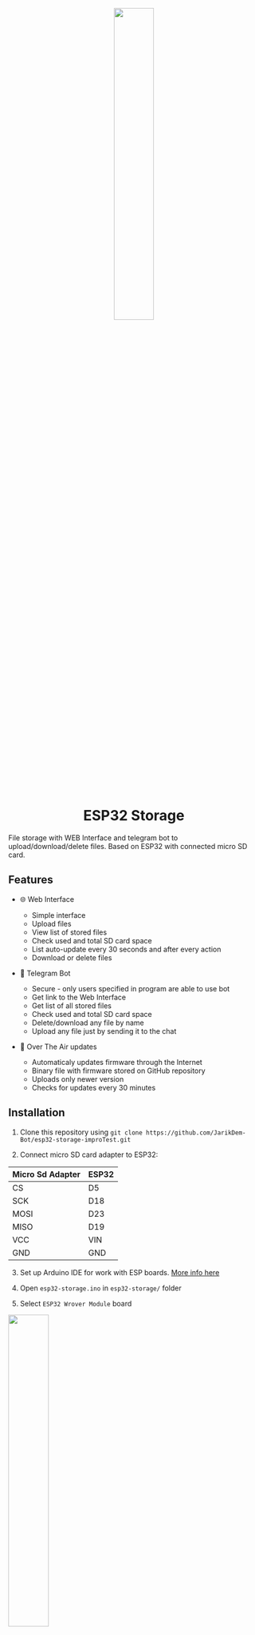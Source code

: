 <p align="center"><img src="https://github.com/JarikDem-Bot/esp32-storage-improTest/assets/73791422/ac07a276-8e76-4b7d-922b-1c6ccc658aaa"  width="40%"></p>
<h1 align="center">ESP32 Storage</h1>

File storage with WEB Interface and telegram bot to upload/download/delete files. Based on ESP32 with connected micro SD card.

## Features

- 🌐 Web Interface
  - Simple interface
  - Upload files
  - View list of stored files
  - Check used and total SD card space
  - List auto-update every 30 seconds and after every action
  - Download or delete files

- 🤖 Telegram Bot
  - Secure - only users specified in program are able to use bot
  - Get link to the Web Interface
  - Get list of all stored files
  - Check used and total SD card space
  - Delete/download any file by name
  - Upload any file just by sending it to the chat

- 🛜 Over The Air updates
  - Automaticaly updates firmware through the Internet
  - Binary file with firmware stored on GitHub repository
  - Uploads only newer version
  - Checks for updates every 30 minutes

## Installation

1. Clone this repository using `git clone https://github.com/JarikDem-Bot/esp32-storage-improTest.git`

2. Connect micro SD card adapter to ESP32:

| Micro Sd Adapter  | ESP32 |
| ------------- | ------------- |
| CS  | D5  |
| SCK | D18  |
| MOSI  | D23  |
| MISO  | D19  |
| VCC  | VIN  |
| GND  | GND  |

3. Set up Arduino IDE for work with ESP boards. [More info here](https://randomnerdtutorials.com/installing-the-esp32-board-in-arduino-ide-windows-instructions/)

4. Open `esp32-storage.ino` in `esp32-storage/` folder

5. Select `ESP32 Wrover Module` board
 <img src="https://github.com/JarikDem-Bot/esp32-storage-improTest/assets/73791422/7c173446-3014-4dc0-afc5-7f885d02aefb" width="40%">

6. Install required libraries if they aren't installed already

- [WiFi.h](https://github.com/espressif/arduino-esp32/tree/master/libraries/WiFi)
- [WiFiClient.h](https://github.com/espressif/arduino-esp32/tree/master/libraries/WiFi)
- [WebServer.h](https://github.com/espressif/arduino-esp32/tree/master/libraries/WebServer)
- [SPI.h](https://github.com/espressif/arduino-esp32/tree/master/libraries/SPI)
- [SD.h](https://github.com/espressif/arduino-esp32/tree/master/libraries/SD)
- [FastBot.h](https://github.com/GyverLibs/FastBot)
- [HttpsOTAUpdate.h](https://github.com/espressif/arduino-esp32/tree/master/libraries/Update)
- [Preferences.h](https://github.com/espressif/arduino-esp32/tree/master/libraries/Preferences)
- [Ticker.h](https://github.com/espressif/arduino-esp32/tree/master/libraries/Ticker)

7. Open password.h and change values if needed: 
- BOT_TOKEN - token of your telegram bot
- allowedUsers - array of telegram userIDs of users allowed to use your bot
- otaUrl - link to [binary file](https://randomnerdtutorials.com/bin-binary-files-sketch-arduino-ide/) on your GitHub repository in format `https://raw.githubusercontent.com/username/repoName/branch/pathToFile/filename.bin`
- [server_certificate](https://github.com/RadialDevGroup/esp32-ota-https-example/blob/master/README.md#step-3-create-the-server-certificates-file) - certificate

8. Select board and upload program

9. If board will be unable to connect to WiFi, it will create Access Point named "ESP32 Storage". By clicking on it, you will be redirected to the web page, where you can select WiFi credential.

10. Enjoy:)

## Showcase

### Web Interface

- Upload file
<img src="https://github.com/JarikDem-Bot/esp32-storage-improTest/assets/73791422/613f0d76-e58f-4ca9-940b-2c8a7b7fb2ab" width="40%">

- View files
<img src="https://github.com/JarikDem-Bot/esp32-storage-improTest/assets/73791422/03587921-da02-442b-94d8-39e37c8a4048" width="40%">

- Download files
<img src="https://github.com/JarikDem-Bot/esp32-storage-improTest/assets/73791422/f5fac00e-d1eb-479c-91de-824a66b28439" width="40%">

- Delete files
<img src="https://github.com/JarikDem-Bot/esp32-storage-improTest/assets/73791422/546975d0-e268-4836-a328-ef0fcbdd048e" width="40%">

- Looks surprisingly good on phones
<img src="https://github.com/JarikDem-Bot/esp32-storage-improTest/assets/73791422/c182ea27-d5cf-4803-8012-12874f8a30e0" width="40%">


### Telegram Bot

- Access granted only for scpecified users
<img src="https://github.com/JarikDem-Bot/esp32-storage-improTest/assets/73791422/41e12d1d-a4c8-484f-ae87-db1e12016012" width="40%">
<img src="https://github.com/JarikDem-Bot/esp32-storage-improTest/assets/73791422/b4c9ef96-e3e8-4300-a5b5-98d65b7a996b" width="40%">

- View files
<img src="https://github.com/JarikDem-Bot/esp32-storage-improTest/assets/73791422/9d6dfec7-b184-4f72-8cd3-6fdb3a24313e" width="40%">

- Download file by name
<img src="https://github.com/JarikDem-Bot/esp32-storage-improTest/assets/73791422/f8a2b525-d607-4c3d-969b-92d0d8201807" width="40%">

- Delete file by name
<img src="https://github.com/JarikDem-Bot/esp32-storage-improTest/assets/73791422/4e6172ab-b54a-437d-a339-1236d6c668e9" width="40%">

- Upload file by sending to the chat
<img src="https://github.com/JarikDem-Bot/esp32-storage-improTest/assets/73791422/669a5ffe-1691-4d91-a685-04fcab5bdd8f" width="40%">

- Get link to the Web Interface
<img src="https://github.com/JarikDem-Bot/esp32-storage-improTest/assets/73791422/0c55aeb6-586e-48dd-8887-a99a635b23fe" width="40%">

- Help message
<img src="https://github.com/JarikDem-Bot/esp32-storage-improTest/assets/73791422/1a1a6160-0aaf-4dd0-9c6c-35e4fb061f67" width="40%">

### WiFi setup through AP

- If board is unable to connect to previous WiFi, it will start AP
<img src="https://github.com/JarikDem-Bot/esp32-storage-improTest/assets/73791422/ac84980b-403f-4b0c-8a42-fcb01289edf4" width="30%">
<img src="https://github.com/JarikDem-Bot/esp32-storage-improTest/assets/73791422/84340d9c-44ae-4b8e-b102-7c90a8657ce8" width="30%">
<img src="https://github.com/JarikDem-Bot/esp32-storage-improTest/assets/73791422/bb2824b0-3f3b-4cb1-a48e-cc4a1c7c1861" width="30%">



### OTA

- Automatic firmware update
- Binary file stored on GitHub
- Compares version with current
- Checks for update every 30 minutes

## TODO
- [ ] Get allowed users list for TG Bot from file on SD card
- [ ] Add folders on the SD
- [ ] Web Interface authentification
